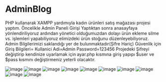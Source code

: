 # AdminBlog
PHP kullanarak XAMPP yardımıyla kadın ürünleri satış mağazası projesi yaptım.
Öncelikle Admin Paneli Girişi Yaptıktan sonra anasayfaya yönlendiriliyoruz ardından yönetici olduğumuzdan dolayı ürün ekleme silme vs. işlemleri yapabiliyoruz elimizdeki ürün stoğunu düzenleyebiliyoruz.
Admin Bilgilerimizi saklandığı yer de bulunmaktadır(Şifre Hariç) Güvenlik için
Giriş Bilgileri=  Kullanici Adi=Admin
                  Password=123456
Projedeki Şifreyi değiştirip kendinize uyarlamak için ayar.php kısmına giriş yapıpı $user ve $pass kısmını değiştirmeniz yeterli olacaktır.



![image](https://user-images.githubusercontent.com/91666872/213162860-15caf0b9-bbda-4412-af6b-da410fbb06d0.png)
![image](https://user-images.githubusercontent.com/91666872/213162907-4751d740-0def-49fa-b1d2-6da3018e2612.png)
![image](https://user-images.githubusercontent.com/91666872/213162965-b0e42ddc-4b59-48b7-bb3e-ca4af4930136.png)
![image](https://user-images.githubusercontent.com/91666872/213163025-f354c912-7c1f-4e52-b66c-cdddfac82444.png)
![image](https://user-images.githubusercontent.com/91666872/213163061-e19c0a98-c8c0-44a0-8054-03bcde0abc21.png)
![image](https://user-images.githubusercontent.com/91666872/213163108-f61b53c9-cc11-4f39-8fee-30d11972ab30.png)
![image](https://user-images.githubusercontent.com/91666872/213163208-fd6073b6-e4c9-44af-80e7-5f57ba704352.png)
![image](https://user-images.githubusercontent.com/91666872/213163290-043eabb0-6336-4e9a-9703-35ea13307c37.png)
![image](https://user-images.githubusercontent.com/91666872/213163344-db08c399-75d7-451b-8942-9324d97d2a08.png)
![image](https://user-images.githubusercontent.com/91666872/213163402-b0ca2c36-1b81-4305-a129-9034da36ed49.png)

